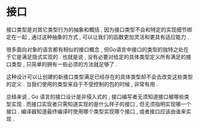 # 接口

接口类型是对其它类型行为的抽象和概括 , 因为接口类型不会和特定的实现细节绑定在一起 , 通过这种抽象的方式 , 可以让我们的函数更加灵活和更具有适应能力 . 

很多面向对象的语言都有相似的接口概念 , 但Go语言中接口的类型的独特之处在于它是满足隐式实现的 . 也就是说 , 没有必要对给定的具体类型定义所有满足的接口类型 , 只简单的拥有一些必须的方法就足够了 . 

这种设计可以让创建的新接口类型满足已经存在的具体类型却不会去改变这些类型的定义 . 当我们使用的类型来自于不受控制的包的时候 ,  非常有用 . 

总结来说 , Go 语言的接口设计是非侵入式的 , 接口编写者无须知道接口被哪些类型实现 . 而接口实现者只需知道实现的是什么样子的接口 , 但无须指明实现哪一个接口 . 编译器知道最终编译时使用哪个类型实现哪个接口 , 或者接口应该由谁来实现 . 



